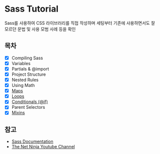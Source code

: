 # Sass Tutorial
Sass를 사용하여 CSS 라이브러리를 직접 작성하며 세팅부터 기존에 사용하면서도 잘 모르던 문법 및 사용 모범 사례 등을 확인


## 목차
- [x] Compiling Sass 
- [x] Variables
- [x] Partials & @import
- [x] Project Structure
- [x] Nested Rules
- [x] Using Math
- [x] [Maps](/docs/08-maps.md)
- [x] [Loops](/docs/09-loops.md)
- [x] [Conditionals (@if)](/docs/10-conditionals.md)
- [x] Parent Selectors
- [x] [Mixins](/docs/11-mixins.md)

## 참고
- [Sass Documentation](https://sass-lang.com/)
- [The Net Ninja Youtube Channel](https://www.youtube.com/watch?v=_kqN4hl9bGc&ab_channel=TheNetNinja)
